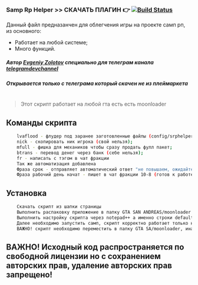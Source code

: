 ### Samp Rp Helper >> СКАЧАТЬ ПЛАГИН 👉 [![Build Status](https://travis-ci.org/joemccann/dillinger.svg?branch=master)][release]

Данный файл предназанчен для облегчения игры на проекте самп рп, из основного:
- Работает на любой системе;
- Много функций.

##### Автор [Evgeniy Zolotov] специально для телеграм канала [telegramdevchannel]
##### Открывается только с телеграма который скачен не из плеймаркета
#
> Этот скрипт работает на любой гта есть есть moonloader
## Команды скрипта
```sh
    lvaflood - флудер под заранее заготовленные файлы (config/srphelper/текстовики);
    nick - скопировать ник игрока (свой нельзя);
    mfull - фишка для механиков чтобы сразу продать фулл пакет;
    btrans - перевод денег через банк (себе нельзя);
    fr - написать с тэгом в чат фракции
    Так же автоматизация добавлена
    Фраза срок - отправляет автоматический ответ "не повышаем, ожидайте 20:00"
    Фраза рабочий день начат - пишет в чат фракции 10-8 (готов к работе) + клист
```
## Установка
```sh
    Скачать скрипт из шапки страницы
    Выполнить распаковку приложение в папку GTA SAN ANDREAS/moonloader
    Выполнить настройку скрипта через notepad++ а именно строки defaultclist и defaulttag под себя
    Далее необходимо запустить самп, скрипт корректно работает только на проекте самп рп.
    ВАЖНО! скрипт необходимо переместить в папку GTA SA/moonloader, иначе не сработает.
````

   [git-repo-url]: <https://github.com/Jeka345/srphelper.git>
   [Evgeniy Zolotov]: <https://t.me/SmallVeins>
   [telegramdevchannel]: <https://t.me/devcm_jeka345old>
   [github-source-nogit]: <https://github.com/Jeka345/srphelper>
   [release]: <https://github.com/Jeka345/srphelper/releases/download/release/srphelper.zip>
   
## ВАЖНО! Исходный код распространяется по свободной лицензии но с сохранением авторских прав, удаление авторских прав запрещено!
